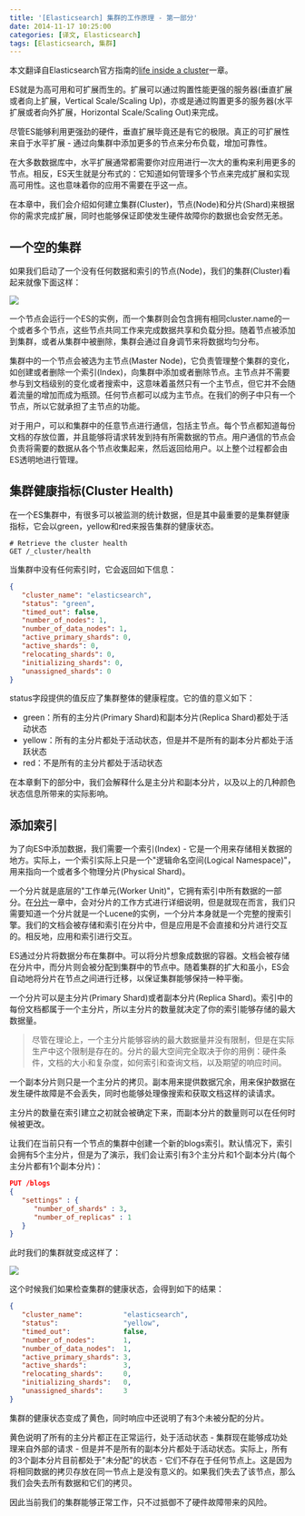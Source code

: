 ```yaml
---
title: '[Elasticsearch] 集群的工作原理 - 第一部分'
date: 2014-11-17 10:25:00
categories: [译文, Elasticsearch]
tags: [Elasticsearch, 集群]
---
```


本文翻译自Elasticsearch官方指南的[life inside a cluster](http://www.elasticsearch.org/guide/en/elasticsearch/guide/current/distributed-cluster.html)一章。

ES就是为高可用和可扩展而生的。扩展可以通过购置性能更强的服务器(垂直扩展或者向上扩展，Vertical Scale/Scaling Up)，亦或是通过购置更多的服务器(水平扩展或者向外扩展，Horizontal Scale/Scaling Out)来完成。

尽管ES能够利用更强劲的硬件，垂直扩展毕竟还是有它的极限。真正的可扩展性来自于水平扩展 - 通过向集群中添加更多的节点来分布负载，增加可靠性。

在大多数数据库中，水平扩展通常都需要你对应用进行一次大的重构来利用更多的节点。相反，ES天生就是分布式的：它知道如何管理多个节点来完成扩展和实现高可用性。这也意味着你的应用不需要在乎这一点。

在本章中，我们会介绍如何建立集群(Cluster)，节点(Node)和分片(Shard)来根据你的需求完成扩展，同时也能够保证即使发生硬件故障你的数据也会安然无恙。

<!-- More -->

## 一个空的集群

如果我们启动了一个没有任何数据和索引的节点(Node)，我们的集群(Cluster)看起来就像下面这样：

![](http://img.blog.csdn.net/20161202131927394?watermark/2/text/aHR0cDovL2Jsb2cuY3Nkbi5uZXQv/font/5a6L5L2T/fontsize/400/fill/I0JBQkFCMA==/dissolve/70/gravity/Center)

一个节点会运行一个ES的实例，而一个集群则会包含拥有相同cluster.name的一个或者多个节点，这些节点共同工作来完成数据共享和负载分担。随着节点被添加到集群，或者从集群中被删除，集群会通过自身调节来将数据均匀分布。

集群中的一个节点会被选为主节点(Master Node)，它负责管理整个集群的变化，如创建或者删除一个索引(Index)，向集群中添加或者删除节点。主节点并不需要参与到文档级别的变化或者搜索中，这意味着虽然只有一个主节点，但它并不会随着流量的增加而成为瓶颈。任何节点都可以成为主节点。在我们的例子中只有一个节点，所以它就承担了主节点的功能。

对于用户，可以和集群中的任意节点进行通信，包括主节点。每个节点都知道每份文档的存放位置，并且能够将请求转发到持有所需数据的节点。用户通信的节点会负责将需要的数据从各个节点收集起来，然后返回给用户。以上整个过程都会由ES透明地进行管理。

## 集群健康指标(Cluster Health)

在一个ES集群中，有很多可以被监测的统计数据，但是其中最重要的是集群健康指标，它会以green，yellow和red来报告集群的健康状态。

```
# Retrieve the cluster health
GET /_cluster/health
```

当集群中没有任何索引时，它会返回如下信息：

```json
{
   "cluster_name": "elasticsearch",
   "status": "green",
   "timed_out": false,
   "number_of_nodes": 1,
   "number_of_data_nodes": 1,
   "active_primary_shards": 0,
   "active_shards": 0,
   "relocating_shards": 0,
   "initializing_shards": 0,
   "unassigned_shards": 0
}
```

status字段提供的值反应了集群整体的健康程度。它的值的意义如下：

- green：所有的主分片(Primary Shard)和副本分片(Replica Shard)都处于活动状态
- yellow：所有的主分片都处于活动状态，但是并不是所有的副本分片都处于活跃状态
- red：不是所有的主分片都处于活动状态

在本章剩下的部分中，我们会解释什么是主分片和副本分片，以及以上的几种颜色状态信息所带来的实际影响。

## 添加索引

为了向ES中添加数据，我们需要一个索引(Index) - 它是一个用来存储相关数据的地方。实际上，一个索引实际上只是一个"逻辑命名空间(Logical Namespace)"，用来指向一个或者多个物理分片(Physical Shard)。

一个分片就是底层的"工作单元(Worker Unit)"，它拥有索引中所有数据的一部分。在[分片](http://www.elasticsearch.org/guide/en/elasticsearch/guide/current/inside-a-shard.html)一章中，会对分片的工作方式进行详细说明，但是就现在而言，我们只需要知道一个分片就是一个Lucene的实例，一个分片本身就是一个完整的搜索引擎。我们的文档会被存储和索引在分片中，但是应用是不会直接和分片进行交互的。相反地，应用和索引进行交互。

ES通过分片将数据分布在集群中。可以将分片想象成数据的容器。文档会被存储在分片中，而分片则会被分配到集群中的节点中。随着集群的扩大和虽小，ES会自动地将分片在节点之间进行迁移，以保证集群能够保持一种平衡。

一个分片可以是主分片(Primary Shard)或者副本分片(Replica Shard)。索引中的每份文档都属于一个主分片，所以主分片的数量就决定了你的索引能够存储的最大数据量。

> 尽管在理论上，一个主分片能够容纳的最大数据量并没有限制，但是在实际生产中这个限制是存在的。分片的最大空间完全取决于你的用例：硬件条件，文档的大小和复杂度，如何索引和查询文档，以及期望的响应时间。

一个副本分片则只是一个主分片的拷贝。副本用来提供数据冗余，用来保护数据在发生硬件故障是不会丢失，同时也能够处理像搜索和获取文档这样的读请求。

主分片的数量在索引建立之初就会被确定下来，而副本分片的数量则可以在任何时候被更改。

让我们在当前只有一个节点的集群中创建一个新的blogs索引。默认情况下，索引会拥有5个主分片，但是为了演示，我们会让索引有3个主分片和1个副本分片(每个主分片都有1个副本分片)：

```json
PUT /blogs
{
   "settings" : {
      "number_of_shards" : 3,
      "number_of_replicas" : 1
   }
}
```

此时我们的集群就变成这样了：

![](http://img.blog.csdn.net/20161202131945301?watermark/2/text/aHR0cDovL2Jsb2cuY3Nkbi5uZXQv/font/5a6L5L2T/fontsize/400/fill/I0JBQkFCMA==/dissolve/70/gravity/Center)

这个时候我们如果检查集群的健康状态，会得到如下的结果：

```json
{
   "cluster_name":          "elasticsearch",
   "status":                "yellow", 
   "timed_out":             false,
   "number_of_nodes":       1,
   "number_of_data_nodes":  1,
   "active_primary_shards": 3,
   "active_shards":         3,
   "relocating_shards":     0,
   "initializing_shards":   0,
   "unassigned_shards":     3 
}
```

集群的健康状态变成了黄色，同时响应中还说明了有3个未被分配的分片。

黄色说明了所有的主分片都正在正常运行，处于活动状态 - 集群现在能够成功处理来自外部的请求 - 但是并不是所有的副本分片都处于活动状态。实际上，所有的3个副本分片目前都处于"未分配"的状态 - 它们不存在于任何节点上。这是因为将相同数据的拷贝存放在同一节点上是没有意义的。如果我们失去了该节点，那么我们会失去所有数据和它们的拷贝。

因此当前我们的集群能够正常工作，只不过抵御不了硬件故障带来的风险。
